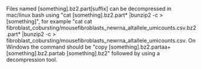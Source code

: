 Files named [something].bz2.part[suffix] can be decompressed in mac/linux bash using "cat [something].bz2.part* |bunzip2 -c > [something]", for example "cat cat fibroblast_cobursting/mousefibroblasts_newrna_altallele_umicounts.csv.bz2.part* |bunzip2 -c > fibroblast_cobursting/mousefibroblasts_newrna_altallele_umicounts.csv. On Windows the command should be "copy [something].bz2.partaa+[something].bz2.partab [something].bz2" followed by using a decompression tool.
